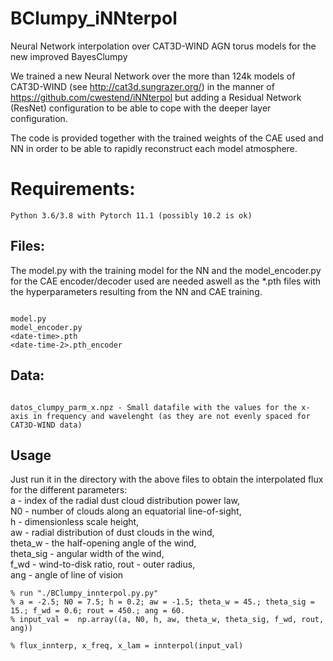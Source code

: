 # BClumpy_iNNterpol
Neural Network interpolation over CAT3D-WIND AGN torus models for the new improved BayesClumpy 

We trained a new Neural Network over the more than 124k models of CAT3D-WIND (see http://cat3d.sungrazer.org/)
in the manner of https://github.com/cwestend/iNNterpol but adding a Residual Network (ResNet)
configuration to be able to cope with the deeper layer configuration.


The code is provided together with the trained weights of the CAE used and NN in order to be able to rapidly
reconstruct each model atmosphere. 


# Requirements:

```
Python 3.6/3.8 with Pytorch 11.1 (possibly 10.2 is ok)
```
## Files:

The model.py with the training model for the NN and the model_encoder.py for the CAE encoder/decoder used are needed aswell as the *.pth files with the hyperparameters resulting from the NN and CAE training.

```

model.py
model_encoder.py
<date-time>.pth
<date-time-2>.pth_encoder

```
## Data:

```

datos_clumpy_parm_x.npz - Small datafile with the values for the x-axis in frequency and wavelenght (as they are not evenly spaced for CAT3D-WIND data)
```

## Usage

Just run it in the directory with the above files to obtain the interpolated flux for the different parameters:  
a - index of the radial dust cloud distribution power law,   
N0 - number of clouds along an equatorial line-of-sight,  
h - dimensionless scale height,  
aw - radial distribution of dust clouds in the wind,  
theta_w - the half-opening angle of the wind,  
theta_sig - angular width of the wind,  
f_wd - wind-to-disk ratio, rout - outer radius,  
ang - angle of line of vision

```
% run "./BClumpy_innterpol.py.py"
% a = -2.5; N0 = 7.5; h = 0.2; aw = -1.5; theta_w = 45.; theta_sig = 15.; f_wd = 0.6; rout = 450.; ang = 60.
% input_val =  np.array((a, N0, h, aw, theta_w, theta_sig, f_wd, rout, ang))

% flux_innterp, x_freq, x_lam = innterpol(input_val)

```

